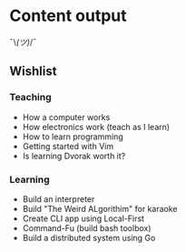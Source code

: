 # Content output

¯\\_(ツ)_/¯

## Wishlist

### Teaching
- How a computer works
- How electronics work (teach as I learn)
- How to learn programming
- Getting started with Vim
- Is learning Dvorak worth it?


### Learning
- Build an interpreter
- Build "The Weird ALgorithim" for karaoke
- Create CLI app using Local-First
- Command-Fu (build bash toolbox)
- Build a distributed system using Go

